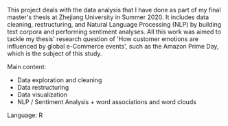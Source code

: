 This project deals with the data analysis that I have done as part of my final master's thesis at Zhejiang University in Summer 2020.
It includes data cleaning, restructuring, and Natural Language Processing (NLP) by building text corpora and performing sentiment analyses. 
All this work was aimed to tackle my thesis' research question of 'How customer emotions are influenced by global e-Commerce events', 
such as the Amazon Prime Day, which is the subject of this study.

Main content:
- Data exploration and cleaning
- Data restructuring
- Data visualization
- NLP / Sentiment Analysis + word associations and word clouds

Language: R
